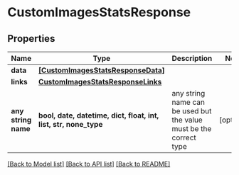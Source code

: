 # CustomImagesStatsResponse


## Properties
Name | Type | Description | Notes
------------ | ------------- | ------------- | -------------
**data** | [**[CustomImagesStatsResponseData]**](CustomImagesStatsResponseData.md) |  | 
**links** | [**CustomImagesStatsResponseLinks**](CustomImagesStatsResponseLinks.md) |  | 
**any string name** | **bool, date, datetime, dict, float, int, list, str, none_type** | any string name can be used but the value must be the correct type | [optional]

[[Back to Model list]](../README.md#documentation-for-models) [[Back to API list]](../README.md#documentation-for-api-endpoints) [[Back to README]](../README.md)


